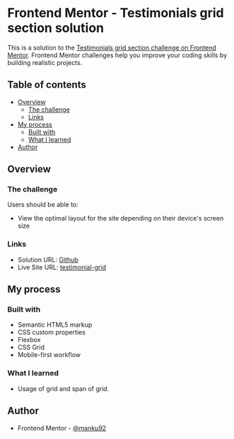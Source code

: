 # Frontend Mentor - Testimonials grid section solution

This is a solution to the [Testimonials grid section challenge on Frontend Mentor](https://www.frontendmentor.io/challenges/testimonials-grid-section-Nnw6J7Un7). Frontend Mentor challenges help you improve your coding skills by building realistic projects. 

## Table of contents

- [Overview](#overview)
  - [The challenge](#the-challenge)
  - [Links](#links)
- [My process](#my-process)
  - [Built with](#built-with)
  - [What I learned](#what-i-learned)
- [Author](#author)

## Overview

### The challenge

Users should be able to:

- View the optimal layout for the site depending on their device's screen size


### Links

- Solution URL: [Github](https://github.com/manku92/testitimonial-grid-htm-css.git)
- Live Site URL: [testimonial-grid](https://timely-licorice-792eec.netlify.app/)

## My process

### Built with

- Semantic HTML5 markup
- CSS custom properties
- Flexbox
- CSS Grid
- Mobile-first workflow

### What I learned

- Usage of grid and span of grid.


## Author

- Frontend Mentor - [@manku92](https://www.frontendmentor.io/profile/manku92)

